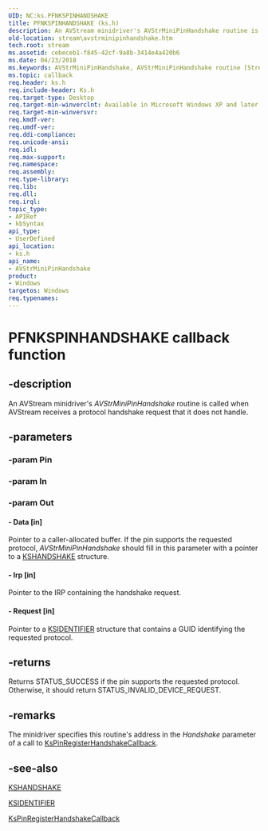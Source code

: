 ```yaml
---
UID: NC:ks.PFNKSPINHANDSHAKE
title: PFNKSPINHANDSHAKE (ks.h)
description: An AVStream minidriver's AVStrMiniPinHandshake routine is called when AVStream receives a protocol handshake request that it does not handle.
old-location: stream\avstrminipinhandshake.htm
tech.root: stream
ms.assetid: cebeceb1-f845-42cf-9a8b-3414e4a420b6
ms.date: 04/23/2018
ms.keywords: AVStrMiniPinHandshake, AVStrMiniPinHandshake routine [Streaming Media Devices], PFNKSPINHANDSHAKE, avstclbk_3a87dcb0-5825-4ba0-b9b3-dfb6a1af20a2.xml, ks/AVStrMiniPinHandshake, stream.avstrminipinhandshake
ms.topic: callback
req.header: ks.h
req.include-header: Ks.h
req.target-type: Desktop
req.target-min-winverclnt: Available in Microsoft Windows XP and later operating systems and DirectX 8.0 and later DirectX versions.
req.target-min-winversvr: 
req.kmdf-ver: 
req.umdf-ver: 
req.ddi-compliance: 
req.unicode-ansi: 
req.idl: 
req.max-support: 
req.namespace: 
req.assembly: 
req.type-library: 
req.lib: 
req.dll: 
req.irql: 
topic_type:
- APIRef
- kbSyntax
api_type:
- UserDefined
api_location:
- ks.h
api_name:
- AVStrMiniPinHandshake
product:
- Windows
targetos: Windows
req.typenames: 
---
```


# PFNKSPINHANDSHAKE callback function


## -description


An AVStream minidriver's <i>AVStrMiniPinHandshake</i> routine is called when AVStream receives a protocol handshake request that it does not handle.


## -parameters




### -param Pin


### -param In


### -param Out








#### - Data [in]

Pointer to a caller-allocated buffer. If the pin supports the requested protocol, <i>AVStrMiniPinHandshake</i> should fill in this parameter with a pointer to a <a href="https://docs.microsoft.com/windows-hardware/drivers/ddi/content/ks/ns-ks-kshandshake">KSHANDSHAKE</a> structure.


#### - Irp [in]

Pointer to the IRP containing the handshake request.


#### - Request [in]

Pointer to a <a href="https://docs.microsoft.com/windows-hardware/drivers/ddi/content/ks/ns-ks-ksidentifier">KSIDENTIFIER</a> structure that contains a GUID identifying the requested protocol.


## -returns



Returns STATUS_SUCCESS if the pin supports the requested protocol. Otherwise, it should return STATUS_INVALID_DEVICE_REQUEST.




## -remarks



The minidriver specifies this routine's address in the <i>Handshake</i> parameter of a call to <a href="https://docs.microsoft.com/windows-hardware/drivers/ddi/content/ks/nf-ks-kspinregisterhandshakecallback">KsPinRegisterHandshakeCallback</a>.




## -see-also




<a href="https://docs.microsoft.com/windows-hardware/drivers/ddi/content/ks/ns-ks-kshandshake">KSHANDSHAKE</a>



<a href="https://docs.microsoft.com/windows-hardware/drivers/ddi/content/ks/ns-ks-ksidentifier">KSIDENTIFIER</a>



<a href="https://docs.microsoft.com/windows-hardware/drivers/ddi/content/ks/nf-ks-kspinregisterhandshakecallback">KsPinRegisterHandshakeCallback</a>
 

 

